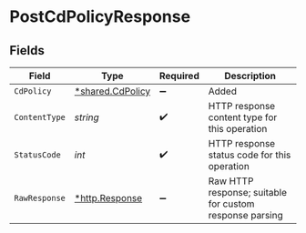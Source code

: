 # PostCdPolicyResponse


## Fields

| Field                                                   | Type                                                    | Required                                                | Description                                             |
| ------------------------------------------------------- | ------------------------------------------------------- | ------------------------------------------------------- | ------------------------------------------------------- |
| `CdPolicy`                                              | [*shared.CdPolicy](../../models/shared/cdpolicy.md)     | :heavy_minus_sign:                                      | Added                                                   |
| `ContentType`                                           | *string*                                                | :heavy_check_mark:                                      | HTTP response content type for this operation           |
| `StatusCode`                                            | *int*                                                   | :heavy_check_mark:                                      | HTTP response status code for this operation            |
| `RawResponse`                                           | [*http.Response](https://pkg.go.dev/net/http#Response)  | :heavy_minus_sign:                                      | Raw HTTP response; suitable for custom response parsing |